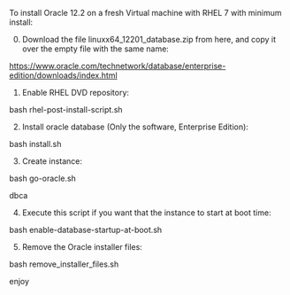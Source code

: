 
To install Oracle 12.2 on a fresh Virtual machine with RHEL 7 with minimum install:

0. Download the file linuxx64_12201_database.zip from here, and copy it over the empty file with the same name:

  https://www.oracle.com/technetwork/database/enterprise-edition/downloads/index.html

1. Enable RHEL DVD repository:

  bash rhel-post-install-script.sh

2. Install oracle database (Only the software, Enterprise Edition): 

  bash install.sh

3. Create instance:

  bash go-oracle.sh

  dbca

4. Execute this script if you want that the instance to start at boot time: 

  bash enable-database-startup-at-boot.sh

5. Remove the Oracle installer files:

  bash remove_installer_files.sh


enjoy
